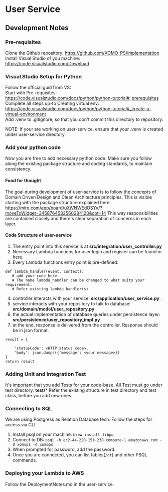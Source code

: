 # User Service

## Development Notes

### Pre-requisites
Clone the Github repository: https://github.com/XOMO-PS/implementation      
Install Visual Studio of you machine: https://code.visualstudio.com/Download

### Visual Studio Setup for Python
Follow the official guid from VS:   
	Start with Pre-requisites: https://code.visualstudio.com/docs/python/python-tutorial#_prerequisites     
	Complete all steps up-to Creating virtual env: https://code.visualstudio.com/docs/python/python-tutorial#_create-a-virtual-environment      
	Add .venv to .gitignore, so that you don't commit this directory to repository.
	
NOTE: If your are working on user-service, ensure that your .venv is created under user-service directory.
### Add your python code
Now you are free to add necessary python code. Make sure you follow along the existing package structure and coding standards, to maintain consistency.
#### Food for thought
The goal during development of user-service is to follow the concepts of Domain Driven Design and Clean Architecture principles. 
This is visible starting with the package structure explained here https://miro.com/app/board/uXjVNWEdOSY=/?moveToWidget=3458764582560284120&cot=14
This way responsibilities are contained closely and there's clear separation of concerns in each layer.
#### Code Structure of user-service
1. The entry point into this service is at **src/integration/user_controller.py**
2. Necessary Lambda functions for user login and register can be found in here.
3. Every Lambda functions entry point is pre-defined:
```
def lambda_handler(event, context):
   # add your code here. 
   # The name lambda_handler can be changed to what suits your requirement.
   # Refer existing lambda handler(s)
```
4. controller interacts with your service:  **src/application/user_service.py** . 
5. service interacts with your repository to talk to database: **src/domain/model/user_repository.py**
6. the actual implementation of database queries under persistence layer: **src/persistence/user_repository_impl.py**
7. at the end, response is delivered from the controller. Response should be in json format.
```
result = {

	'statusCode': <HTTP status code>,
	'body': json.dumps({'message': <your message>})
}
return result
```

### Adding Unit and Integration Test
It's important that you add Tests for your code-base.
All Test must go under test directory: **test/***
Refer the existing structure in test directory and test class, before you add new ones.

### Connecting to SQL 
We are using Postgress as Relation Database tech. Follow the steps for access via CLI.
1. Install psql on your machine: `brew install libpq`
2. Connect to DB: `psql -h ec2-44-220-151-238.compute-1.amazonaws.com -U xomops -d xomops`
3. When prompted for password, add the password.
4. Once you are connected, you can list tables(`/dt`)  and other PSQL commands.
### Deploying your Lambda to AWS
 Follow the DeploymentNotes.md in the user-service.